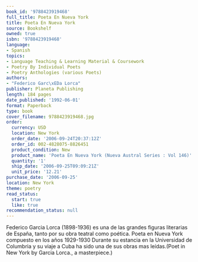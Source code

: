 ```yaml
---
book_id: '9788423919468'
full_title: Poeta En Nueva York
title: Poeta En Nueva York
source: Bookshelf
owned: true
isbn: '9788423919468'
language:
- Spanish
topics:
- Language Teaching & Learning Material & Coursework
- Poetry By Individual Poets
- Poetry Anthologies (various Poets)
authors:
- "Federico Garc\xEDa Lorca"
publisher: Planeta Publishing
length: 184 pages
date_published: '1992-06-01'
format: Paperback
type: book
cover_filename: 9788423919468.jpg
order:
  currency: USD
  location: New York
  order_date: '2006-09-24T20:37:12Z'
  order_id: 002-4828075-8826451
  product_condition: New
  product_name: 'Poeta En Nueva York (Nueva Austral Series : Vol 146)'
  quantity: '1'
  ship_date: '2006-09-25T09:09:21Z'
  unit_price: '12.21'
purchase_date: '2006-09-25'
location: New York
theme: poetry
read_status:
  start: true
  like: true
recommendation_status: null
---
```

Federico Garcia Lorca (1898-1936) es una de las grandes figuras literarias de España, tanto por su obra teatral como poética. Poeta en Nueva York compuesto en los años 1929-1930 Durante su estancia en la Universidad de Columbria y su viaje a Cuba ha sido una de sus obras mas leídas.(Poet in New York by Garcia Lorca., a masterpiece.)
